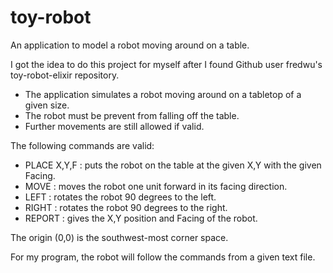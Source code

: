 # toy-robot
An application to model a robot moving around on a table.

I got the idea to do this project for myself after I found Github user fredwu's toy-robot-elixir repository.


+   The application simulates a robot moving around on a tabletop of a given size.
+   The robot must be prevent from falling off the table.
+   Further movements are still allowed if valid.

The following commands are valid:
+   PLACE X,Y,F : puts the robot on the table at the given X,Y with the given Facing.
+   MOVE : moves the robot one unit forward in its facing direction.
+   LEFT : rotates the robot 90 degrees to the left.
+   RIGHT : rotates the robot 90 degrees to the right.
+   REPORT : gives the X,Y position and Facing of the robot.

The origin (0,0) is the southwest-most corner space.

For my program, the robot will follow the commands from a given text file.
